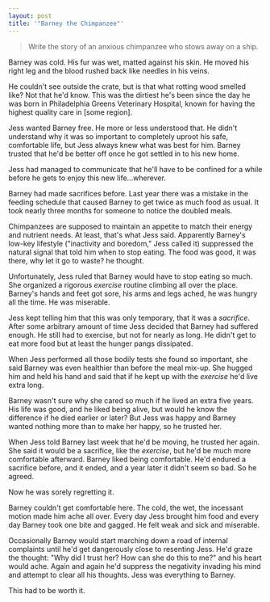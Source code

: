 ```yaml
---
layout: post
title: '"Barney the Chimpanzee"'
---
```


>Write the story of an anxious chimpanzee who stows away on a ship.

Barney was cold. His fur was wet, matted against his skin. He moved his right leg and the blood rushed back like needles in his veins.
  
He couldn't see outside the crate, but is that what rotting wood smelled like? Not that he'd know. This was the dirtiest he's been since the day he was born in Philadelphia Greens Veterinary Hospital, known for having the highest quality care in [some region].

Jess wanted Barney free. He more or less understood that. He didn't understand why it was so important to completely uproot his safe, comfortable life, but Jess always knew what was best for him. Barney trusted that he'd be better off once he got settled in to his new home.

Jess had managed to communicate that he'll have to be confined for a while before he gets to enjoy this new life...wherever.

Barney had made sacrifices before. Last year there was a mistake in the feeding schedule that caused Barney to get twice as much food as usual. It took nearly three months for someone to notice the doubled meals. 

Chimpanzees are supposed to maintain an appetite to match their energy and nutrient needs. At least, that's what Jess said. Apparently Barney's low-key lifestyle ("inactivity and boredom," Jess called it) suppressed the natural signal that told him when to stop eating. The food was good, it was there, why let it go to waste? he thought.

Unfortunately, Jess ruled that Barney would have to stop eating so much. She organized a rigorous *exercise* routine climbing all over the place. Barney's hands and feet got sore, his arms and legs ached, he was hungry all the time. He was miserable.

Jess kept telling him that this was only temporary, that it was a *sacrifice*. After some arbitrary amount of time Jess decided that Barney had suffered enough. He still had to exercise, but not for nearly as long. He didn't get to eat more food but at least the hunger pangs dissipated.

When Jess performed all those bodily tests she found so important, she said Barney was even healthier than before the meal mix-up. She hugged him and held his hand and said that if he kept up with the *exercise* he'd live extra long.

Barney wasn't sure why she cared so much if he lived an extra five years. His life was good, and he liked being alive, but would he know the difference if he died earlier or later? But Jess was happy and Barney wanted nothing more than to make her happy, so he trusted her.

When Jess told Barney last week that he'd be moving, he trusted her again. She said it would be a sacrifice, like the *exercise*, but he'd be much more comfortable afterward. Barney liked being comfortable. He'd endured a sacrifice before, and it ended, and a year later it didn't seem so bad. So he agreed.

Now he was sorely regretting it.

Barney couldn't get comfortable here. The cold, the wet, the incessant motion made him ache all over. Every day Jess brought him food and every day Barney took one bite and gagged. He felt weak and sick and miserable.

Occasionally Barney would start marching down a road of internal complaints until he'd get dangerously close to resenting Jess. He'd graze the thought: "Why did I trust her? How can she do this to me?" and his heart would ache. Again and again he'd suppress the negativity invading his mind and attempt to clear all his thoughts. Jess was everything to Barney.

This had to be worth it.